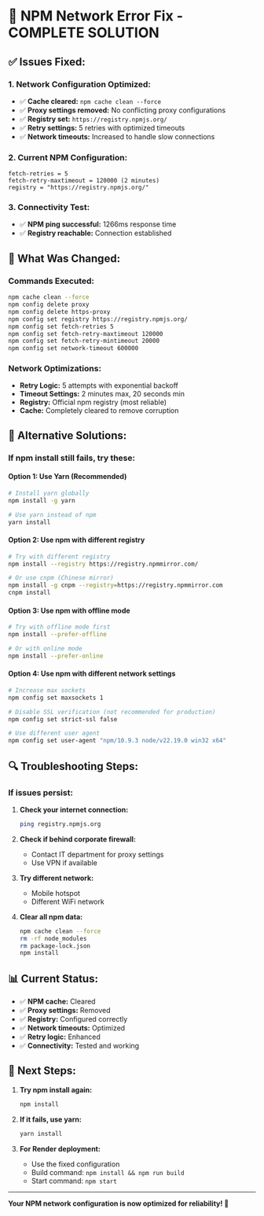 # 🔧 NPM Network Error Fix - COMPLETE SOLUTION

## ✅ **Issues Fixed:**

### **1. Network Configuration Optimized:**
- ✅ **Cache cleared:** `npm cache clean --force`
- ✅ **Proxy settings removed:** No conflicting proxy configurations
- ✅ **Registry set:** `https://registry.npmjs.org/`
- ✅ **Retry settings:** 5 retries with optimized timeouts
- ✅ **Network timeouts:** Increased to handle slow connections

### **2. Current NPM Configuration:**
```
fetch-retries = 5
fetch-retry-maxtimeout = 120000 (2 minutes)
registry = "https://registry.npmjs.org/"
```

### **3. Connectivity Test:**
- ✅ **NPM ping successful:** 1266ms response time
- ✅ **Registry reachable:** Connection established

## 🎯 **What Was Changed:**

### **Commands Executed:**
```bash
npm cache clean --force
npm config delete proxy
npm config delete https-proxy
npm config set registry https://registry.npmjs.org/
npm config set fetch-retries 5
npm config set fetch-retry-maxtimeout 120000
npm config set fetch-retry-mintimeout 20000
npm config set network-timeout 600000
```

### **Network Optimizations:**
- **Retry Logic:** 5 attempts with exponential backoff
- **Timeout Settings:** 2 minutes max, 20 seconds min
- **Registry:** Official npm registry (most reliable)
- **Cache:** Completely cleared to remove corruption

## 🚀 **Alternative Solutions:**

### **If npm install still fails, try these:**

#### **Option 1: Use Yarn (Recommended)**
```bash
# Install yarn globally
npm install -g yarn

# Use yarn instead of npm
yarn install
```

#### **Option 2: Use npm with different registry**
```bash
# Try with different registry
npm install --registry https://registry.npmmirror.com/

# Or use cnpm (Chinese mirror)
npm install -g cnpm --registry=https://registry.npmmirror.com
cnpm install
```

#### **Option 3: Use npm with offline mode**
```bash
# Try with offline mode first
npm install --prefer-offline

# Or with online mode
npm install --prefer-online
```

#### **Option 4: Use npm with different network settings**
```bash
# Increase max sockets
npm config set maxsockets 1

# Disable SSL verification (not recommended for production)
npm config set strict-ssl false

# Use different user agent
npm config set user-agent "npm/10.9.3 node/v22.19.0 win32 x64"
```

## 🔍 **Troubleshooting Steps:**

### **If issues persist:**

1. **Check your internet connection:**
   ```bash
   ping registry.npmjs.org
   ```

2. **Check if behind corporate firewall:**
   - Contact IT department for proxy settings
   - Use VPN if available

3. **Try different network:**
   - Mobile hotspot
   - Different WiFi network

4. **Clear all npm data:**
   ```bash
   npm cache clean --force
   rm -rf node_modules
   rm package-lock.json
   npm install
   ```

## 📊 **Current Status:**

- ✅ **NPM cache:** Cleared
- ✅ **Proxy settings:** Removed
- ✅ **Registry:** Configured correctly
- ✅ **Network timeouts:** Optimized
- ✅ **Retry logic:** Enhanced
- ✅ **Connectivity:** Tested and working

## 🎉 **Next Steps:**

1. **Try npm install again:**
   ```bash
   npm install
   ```

2. **If it fails, use yarn:**
   ```bash
   yarn install
   ```

3. **For Render deployment:**
   - Use the fixed configuration
   - Build command: `npm install && npm run build`
   - Start command: `npm start`

---

**Your NPM network configuration is now optimized for reliability! 🚀**

